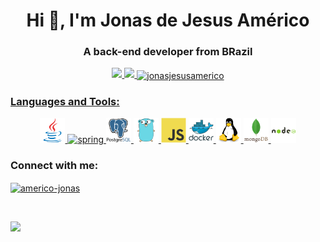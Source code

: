 <h1 align="center">Hi 👋, I'm Jonas de Jesus Américo </h1>
<h3 align="center">A back-end developer from BRazil</h3>

<div align="center">
  <a href="https://github.com/jonasjesusamerico">
  <img height="180em" src="https://github-readme-stats.vercel.app/api?username=jonasjesusamerico&show_icons=true&theme=default&include_all_commits=true&count_private=true"/>
  <img height="180em" src="https://github-readme-stats.vercel.app/api/top-langs/?username=jonasjesusamerico&layout=compact&langs_count=6&count_private=true&theme=default&hide=C,C%2B%2B"/>
 <img align="center" src="https://github-readme-streak-stats.herokuapp.com/?user=jonasjesusamerico&theme=transparent" alt="jonasjesusamerico" />
</div>

<h3 align="left">Languages and Tools:</h3>
<p align="center">
    <a href="https://www.java.com" target="_blank" rel="noreferrer"> <img src="https://raw.githubusercontent.com/devicons/devicon/master/icons/java/java-original.svg" alt="java" width="40" height="40"/> </a>
    <a href="https://spring.io/" target="_blank" rel="noreferrer"> <img src="https://www.vectorlogo.zone/logos/springio/springio-icon.svg" alt="spring" width="40" height="40"/> </a>
    <a href="https://www.postgresql.org" target="_blank" rel="noreferrer"> <img src="https://raw.githubusercontent.com/devicons/devicon/master/icons/postgresql/postgresql-original-wordmark.svg" alt="postgresql" width="40" height="40"/> </a>
    <a href="https://go.dev/" target="_blank" rel="noreferrer"> <img src="https://raw.githubusercontent.com/devicons/devicon/1119b9f84c0290e0f0b38982099a2bd027a48bf1/icons/go/go-original.svg" alt="javascript" width="40" height="40"/> </a>    
    <a href="https://developer.mozilla.org/en-US/docs/Web/JavaScript" target="_blank" rel="noreferrer"> <img src="https://raw.githubusercontent.com/devicons/devicon/master/icons/javascript/javascript-original.svg" alt="javascript" width="40" height="40"/> </a>
    <a href="https://www.docker.com/" target="_blank" rel="noreferrer"> <img src="https://raw.githubusercontent.com/devicons/devicon/master/icons/docker/docker-original-wordmark.svg" alt="docker" width="40" height="40"/> </a>
    <a href="https://www.linux.org/" target="_blank" rel="noreferrer"> <img src="https://raw.githubusercontent.com/devicons/devicon/master/icons/linux/linux-original.svg" alt="linux" width="40" height="40"/> </a>
    <a href="https://www.mongodb.com/" target="_blank" rel="noreferrer"> <img src="https://raw.githubusercontent.com/devicons/devicon/master/icons/mongodb/mongodb-original-wordmark.svg" alt="mongodb" width="40" height="40"/> </a>
    <a href="https://nodejs.org" target="_blank" rel="noreferrer"> <img src="https://raw.githubusercontent.com/devicons/devicon/master/icons/nodejs/nodejs-original-wordmark.svg" alt="nodejs" width="40" height="40"/> </a>

</p>

<h3 align="left">Connect with me:</h3>
<p align="left">
<a href="https://www.linkedin.com/in/jonasjesusamerico/" target="blank"><img align="center" src="https://raw.githubusercontent.com/rahuldkjain/github-profile-readme-generator/master/src/images/icons/Social/linked-in-alt.svg" alt="americo-jonas" height="30" width="40" /></a>
</p>
<br>
<p>
  <img src="http://views.whatilearened.today/views/github/jonasjesusamerico/views.svg"/>
</p>
